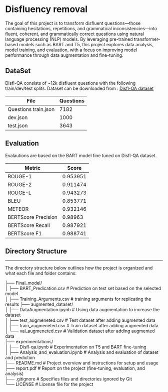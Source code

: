 
# Disfluency removal 

The goal of this project is to transform disfluent questions—those containing hesitations, repetitions, and grammatical inconsistencies—into fluent, coherent, and grammatically correct questions using natural language processing (NLP) models. By leveraging pre-trained transformer-based models such as BART and T5, this project explores data analysis, model training, and evaluation, with a focus on improving model performance through data augmentation and fine-tuning.

## DataSet

Disfl-QA consists of ~12k disfluent questions with the following train/dev/test splits.
Dataset can be downloaded from : [Disfl-QA dataset](https://github.com/google-research-datasets/Disfl-QA)

|File                  | Questions |
|----------------------|-----------|
|Questions train.json  |   7182    |
|dev.json              |   1000    |
|test.json             |   3643    |



## Evaluation

Evalautions are based on the BART model fine tuned on Disfl-QA dataset.

| Metric              | Score     |
|---------------------|-----------|
| ROUGE-1             | 0.953951  |
| ROUGE-2             | 0.911474  |
| ROUGE-L             | 0.943273  |
| BLEU                | 0.853771  |
| METEOR              | 0.932146  |
| BERTScore Precision | 0.98963   |
| BERTScore Recall    | 0.987921  |
| BERTScore F1        | 0.988741  |

## Directory Structure
--------------------------------------
The directory structure below outlines how the project is organized and what each file and folder contains:

├── Final_model/  
│   ├── BART_Predication.csv         # Prediction on test set based on the selected model  
│   ├── Training_Arguments.csv       # training arguments for replicating the results
├── augmented_dataset/  
│   ├── DataAugmentation.ipynb       # Using data augmentation to increase the dataset  
│   ├── test_augmeneted.csv          # Test dataset after adding augmented data  
│   ├── train_augmeneted.csv         # Train dataset after adding augmented data  
│   └── val_augmeneted.csv           # Validation dataset after adding augmented data  
├── experimentations/  
│   ├── Disfl-qa.ipynb               # Experimentation on T5 and BART fine-tuning  
│   ├── Analysis_and_evaluation.ipynb # Analysis and evaluation of dataset and prediction  
├── README.md                        # Project overview and instructions for setup and usage  
├── report.pdf                       # Report on the project (fine-tuning, evaluation, and analysis)  
├── .gitignore                       # Specifies files and directories ignored by Git  
└── LICENSE                          # License file for the project  

